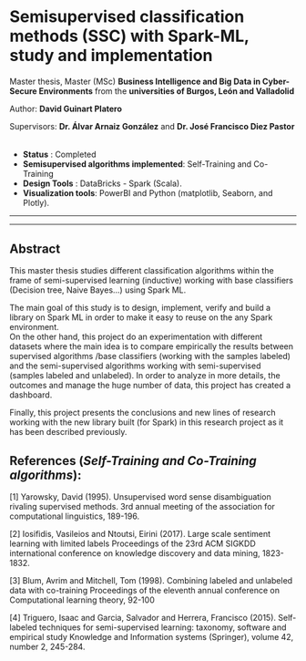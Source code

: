 # Semisupervised classification methods (SSC) with Spark-ML, study and implementation 

#### 
Master thesis, Master (MSc) **Business Intelligence and Big Data in Cyber-Secure Environments**  from the **universities of Burgos, León and Valladolid** 

Author: **David Guinart Platero**

Supervisors: **Dr. Álvar Arnaiz González** and **Dr. José Francisco Diez Pastor**

######
- __Status__ : Completed
- __Semisupervised algorithms implemented__:  Self-Training and Co-Training
- __Design Tools__ : DataBricks - Spark (Scala).
- __Visualization tools__: PowerBI and Python (matplotlib, Seaborn, and Plotly).

---
---

## Abstract
This master thesis studies different classification algorithms within the frame of semi-supervised  learning (inductive) working with base classifiers (Decision tree, Naive Bayes...) using Spark ML. 

The main goal of this study is to design, implement, verify and build a library on Spark ML in order to make it easy to reuse on the any Spark environment.  
On the other hand, this project do an experimentation with different datasets where the main idea is to compare empirically the results between supervised algorithms /base classifiers (working with the samples labeled) and the semi-supervised algorithms working with semi-supervised (samples labeled and unlabeled). 
In order to analyze in more details, the outcomes and manage the huge number of data, this project has created a dashboard.

Finally, this project presents the conclusions and new lines of research working with the new library built (for Spark) in this research project as it has been described previously.




##  References (_Self-Training and Co-Training algorithms_):

<a id="1">[1]</a> 
Yarowsky, David (1995). 
Unsupervised word sense disambiguation rivaling supervised methods.
3rd annual meeting of the association for computational linguistics, 189-196.

<a id="1">[2]</a> 
Iosifidis, Vasileios and Ntoutsi, Eirini (2017). 
Large scale sentiment learning with limited labels 
Proceedings of the 23rd ACM SIGKDD international conference on knowledge discovery and data mining, 1823-1832.

<a id="1">[3]</a> 
Blum, Avrim and Mitchell, Tom (1998). 
Combining labeled and unlabeled data with co-training
Proceedings of the eleventh annual conference on Computational learning theory, 92-100

<a id="1">[4]</a> 
Triguero, Isaac and Garcia, Salvador and Herrera, Francisco (2015). 
Self-labeled techniques for semi-supervised learning: taxonomy, software and empirical study
Knowledge and Information systems (Springer), volume 42, number 2, 245-284.



